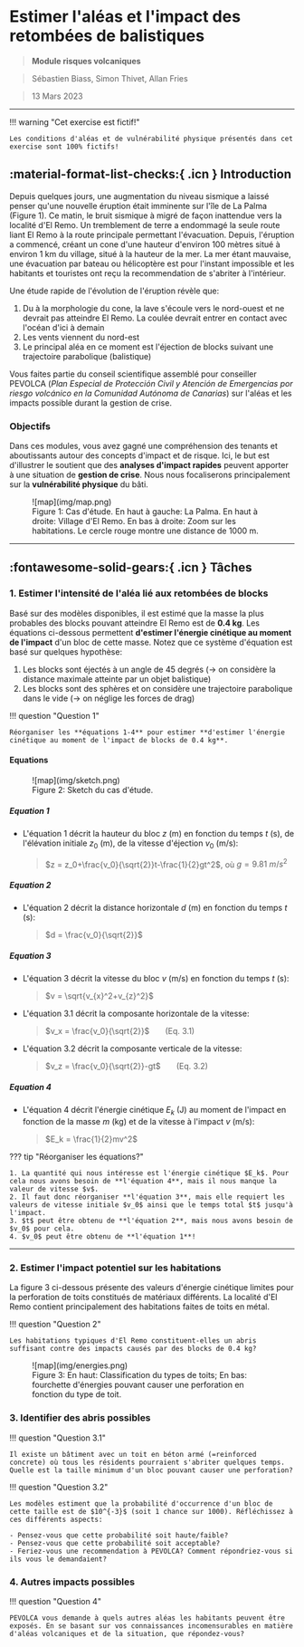 # Estimer l'aléas et l'impact des retombées de balistiques

> **Module risques volcaniques**

> Sébastien Biass, Simon Thivet, Allan Fries

> 13 Mars 2023

---

!!! warning "Cet exercise est fictif!"

    Les conditions d'aléas et de vulnérabilité physique présentés dans cet exercise sont 100% fictifs!

## :material-format-list-checks:{ .icn } Introduction

Depuis quelques jours, une augmentation du niveau sismique a laissé penser qu'une nouvelle éruption était imminente sur l'île de La Palma (Figure 1). Ce matin, le bruit sismique à migré de façon inattendue vers la localité d'El Remo. Un tremblement de terre a endommagé la seule route liant El Remo à la route principale permettant l'évacuation. Depuis, l'éruption a commencé, créant un cone d'une hauteur d'environ 100 mètres situé à environ 1 km du village, situé à la hauteur de la mer. La mer étant mauvaise, une évacuation par bateau ou hélicoptère est pour l'instant impossible et les habitants et touristes ont reçu la recommendation de s'abriter à l'intérieur.

Une étude rapide de l'évolution de l'éruption révèle que:

1. Du à la morphologie du cone, la lave s'écoule vers le nord-ouest et ne devrait pas atteindre El Remo. La coulée devrait entrer en contact avec l'océan d'ici à demain
2. Les vents viennent du nord-est
3. Le principal aléa en ce moment est l'éjection de blocks suivant une trajectoire parabolique (balistique)

Vous faites partie du conseil scientifique assemblé pour conseiller PEVOLCA (*Plan Especial de Protección Civil y Atención de Emergencias por riesgo volcánico en la Comunidad Autónoma de Canarias*) sur l'aléas et les impacts possible durant la gestion de crise. 

### Objectifs

Dans ces modules, vous avez gagné une compréhension des tenants et aboutissants autour des concepts d'impact et de risque. Ici, le but est d'illustrer le soutient que des **analyses d'impact rapides** peuvent apporter à une situation de **gestion de crise**. Nous nous focaliserons principalement sur la **vulnérabilité physique** du bâti.

<figure markdown>
![map](img/map.png)
    <figcaption>Figure 1: Cas d'étude. En haut à gauche: La Palma. En haut à droite: Village d'El Remo. En bas à droite: Zoom sur les habitations. Le cercle rouge montre une distance de 1000 m. </figcaption>
</figure>

---

## :fontawesome-solid-gears:{ .icn } Tâches

### 1. Estimer l'intensité de l'aléa lié aux retombées de blocks

Basé sur des modèles disponibles, il est estimé que la masse la plus probables des blocks pouvant atteindre El Remo est de **0.4 kg**. Les équations ci-dessous permettent **d'estimer l'énergie cinétique au moment de l'impact** d'un bloc de cette masse. Notez que ce système d'équation est basé sur quelques hypothèse:

1. Les blocks sont éjectés à un angle de 45 degrés (→ on considère la distance maximale atteinte par un objet balistique)
2. Les blocks sont des sphères et on considère une trajectoire parabolique dans le vide (→ on néglige les forces de drag)

!!! question "Question 1"

    Réorganiser les **équations 1-4** pour estimer **d'estimer l'énergie cinétique au moment de l'impact de blocks de 0.4 kg**.

#### Equations

<figure markdown>
![map](img/sketch.png)
    <figcaption>Figure 2: Sketch du cas d'étude. </figcaption>
</figure>

##### Equation 1

- L'équation 1 décrit la hauteur du bloc $z$ (m) en fonction du temps $t$ (s), de l'élévation initiale $z_0$ (m), de la vitesse d'éjection $v_0$ (m/s):
  > $z = z_0+\frac{v_0}{\sqrt{2}}t-\frac{1}{2}gt^2$, où $g=9.81\ m/s^2$

##### Equation 2

- L'équation 2 décrit la distance horizontale $d$ (m) en fonction du temps $t$ (s):
  > $d = \frac{v_0}{\sqrt{2}}$

##### Equation 3

- L'équation 3 décrit la vitesse du bloc $v$ (m/s) en fonction du temps $t$ (s):
  > $v = \sqrt{v_{x}^2+v_{z}^2}$

- L'équation 3.1 décrit la composante horizontale de la vitesse:
  > $v_x = \frac{v_0}{\sqrt{2}}$   &nbsp;&nbsp;&nbsp;&nbsp;&nbsp;&nbsp;(Eq. 3.1)

- L'équation 3.2 décrit la composante verticale de la vitesse:
  > $v_z = \frac{v_0}{\sqrt{2}}-gt$   &nbsp;&nbsp;&nbsp;&nbsp;&nbsp;&nbsp;(Eq. 3.2)

##### Equation 4

- L'équation 4 décrit l'énergie cinétique $E_k$ (J) au moment de l'impact en fonction de la masse $m$ (kg) et de la vitesse à l'impact $v$ (m/s):
  > $E_k = \frac{1}{2}mv^2$

??? tip "Réorganiser les équations?"

    1. La quantité qui nous intéresse est l'énergie cinétique $E_k$. Pour cela nous avons besoin de **l'équation 4**, mais il nous manque la valeur de vitesse $v$.
    2. Il faut donc réorganiser **l'équation 3**, mais elle requiert les valeurs de vitesse initiale $v_0$ ainsi que le temps total $t$ jusqu'à l'impact.
    3. $t$ peut être obtenu de **l'équation 2**, mais nous avons besoin de $v_0$ pour cela.
    4. $v_0$ peut être obtenu de **l'équation 1**!

--- 

### 2. Estimer l'impact potentiel sur les habitations 

La figure 3 ci-dessous présente des valeurs d'énergie cinétique limites pour la perforation de toits constitués de matériaux différents. La localité d'El Remo contient principalement des habitations faites de toits en métal.

!!! question "Question 2"

    Les habitations typiques d'El Remo constituent-elles un abris suffisant contre des impacts causés par des blocks de 0.4 kg?

<figure markdown>
![map](img/energies.png)
    <figcaption>Figure 3: En haut: Classification du types de toits; En bas: fourchette d'énergies pouvant causer une perforation en fonction du type de toit. </figcaption>
</figure>


### 3. Identifier des abris possibles 

!!! question "Question 3.1"

    Il existe un bâtiment avec un toit en béton armé (=reinforced concrete) où tous les résidents pourraient s'abriter quelques temps. Quelle est la taille minimum d'un bloc pouvant causer une perforation?


!!! question "Question 3.2"

    Les modèles estiment que la probabilité d'occurrence d'un bloc de cette taille est de $10^{-3}$ (soit 1 chance sur 1000). Réfléchissez à ces différents aspects:
    
    - Pensez-vous que cette probabilité soit haute/faible?
    - Pensez-vous que cette probabilité soit acceptable?
    - Feriez-vous une recommendation à PEVOLCA? Comment répondriez-vous si ils vous le demandaient?

### 4. Autres impacts possibles 

!!! question "Question 4"

    PEVOLCA vous demande à quels autres aléas les habitants peuvent être exposés. En se basant sur vos connaissances incomensurables en matière d'aléas volcaniques et de la situation, que répondez-vous? 


